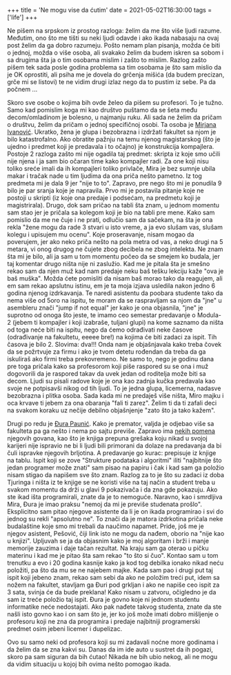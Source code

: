 +++
title = 'Ne mogu vise da ćutim'
date = 2021-05-02T16:30:00
tags = ['life']
+++


Ne pišem na srpskom iz prostog razloga: želim da me što više ljudi razume.
Međutim, ono što me tišti su neki ljudi odavde i ako ikada nabasaju na ovaj
post želim da ga dobro razumeju. Pošto nemam plan pisanja, možda će biti o
jednoj, možda o više osoba, ali svakako želim da budem iskren sa sobom i sa
drugima šta ja o tim osobama mislim i zašto to mislim. Razlog zašto pišem tek
sada posle godina problema sa tim osobama je što sam mislio da je OK oprostiti,
ali psiha me je dovela do grčenja mišića (da budem precizan, grče mi se listovi)
te ne vidim drugi izlaz nego da to pustim iz sebe. Pa da počnem ...

Skoro sve osobe o kojima bih ovde želeo da pišem su profesori. To je tužno.
Samo kad pomislim koga mi kao društvo puštamo da se šeta među decom/omladinom
je bolesno, u najmanju ruku. Ali sada ne želim da pričam o društvu, želim da
pričam o jednoj specifičnoj osobi. Ta osoba je
[Mirjana Ivanović](https://perun.pmf.uns.ac.rs/wiki/mirjana-ivanovic). Ukratko,
žena je glupa i bezobrazna i izdržati fakultet sa njom je bilo katastrofalno.
Ako obratite pažnju na temu njenog magistarskog (što je ujedno i predmet koji
je predavala i to očajno) je konstrukcija kompajlera. Postoje 2 razloga zašto
mi nije ogadila taj predmet: skripta iz koje smo učili nije njena i ja sam bio
očaran time kako kompajler radi. Za one koji nisu toliko sreće imali da ih
kompajleri toliko privlače, Mira je bez sumnje ubila makar i tračak nade u tim
ljudima da ona priča nešto pametno. Iz tog predmeta mi je dala 9 jer "nije to
to". Zapravo, pre nego što mi je ponudila 9 bilo je par sranja koje je
napravila. Prvo mi je postavila pitanje koje ne postoji u skripti (iz koje ona
predaje i podsećam, na predmetu koji je magistrirala). Drugo, dok sam pričao
na tabli šta znam, u jednom momentu sam stao jer je pričala sa kolegom koji je
bio na tabli pre mene. Kako sam pomislio da me ne čuje i ne prati, odlučio sam
da sačekam, na šta je ona rekla "žene mogu da rade 3 stvari u isto vreme, a ja
evo slušam vas, slušam kolegu i upisujem mu ocenu". Koje proseravanje, nisam
mogao da poverujem, jer ako neko priča nešto na pola metra od vas, a neko drugi
na 5 metara, vi onog drugog ne čujete zbog decibela ne zbog intelekta. Ne znam
šta mi je bilo, ali ja sam u tom momentu počeo da se smejem ko budala, jer taj
komentar drugo ništa nije ni zaslužio. Kad me je pitala šta je smešno rekao sam
da njen muž kad nam predaje neku baš tešku lekciju kaže "ova je baš muška".
Možda ćete pomisliti da nisam baš morao tako da reagujem, ali em sam rekao
apslutnu istinu, em je ta moja izjava usledila nakon jedno 6 godina njenog
izdrkavanja. Te naredi asistentu da poobara studente tako da nema više od 5oro
na ispitu, te moram da se raspravljam sa njom da "jne" u asembleru znači "jump
if not equal" jer kako je ona objasnila, "jne" je suprotno od onoga što jeste,
te imamo ceo semestar predavanje o Modula-2 (jebem ti kompajler i koji izabraše,
tuljani glupi) na kome saznamo da ništa od toga neće biti na ispitu, nego da
ćemo odrađivati neke časove (odrađivanje na fakultetu, eeeee bre!) na kojima će
biti zadaci za ispit. Tih časova je bilo 2. Slovima: dva!!! Onda nam je
objašnjavala kako treba čovek da se požrtvuje za firmu i ako je tvom detetu
rođendan da treba da ga iskuliraš ako firmi treba prekovremeno. Ne samo to,
nego je godinu dana pre toga pričala kako sa profesorom koji piše raspored su
se ona i muž dogovorili da je raspored takav da uvek jedan od roditelja može
biti sa decom. Ljudi su pisali radove koje je ona kao zadnja kučka predavala
kao svoje ne potpisavši nikog od tih ljudi. To je jedna glupa, licemerna,
nadasve bezobrazna i plitka osoba. Sada kada mi ne predaješ više ništa, Miro
majku i oca krvave ti jebem za ona obaranja "fali ti zarez". Želim ti da ti
zafali deci na svakom koraku uz nečije debilno objašnjenje "zato što ja tako
kažem".

Drugi po redu je [Đura Paunić](https://people.dmi.uns.ac.rs/~djura/). Kako je
premator, valjda je odjebao više sa fakulteta pa ga nešto i nema po sajtu
previše. Zapravo ima
[nekih pomena](https://www.pmf.uns.ac.rs/wp-content/uploads/2017/03/MDS31-1.pdf)
njegovih govana, kao što je knjiga prepuna grešaka koju nikad u svojoj karijeri
nije ispravio ne bi li ljudi bili primorani da dolaze na predavanja da bi čuli
ispravke njegovih brljotina. A predavanje go kurac: prepisuje iz knjige na
tablu. Ispit koji se zove "Strukture podataka i algoritmi" iliti "najbitnije
što jedan programer može znati" sam pisao na papiru i čak i kad sam ga položio
nisam stigao da napišem sve što znam. Razlog za to je što su zadaci iz doba
Tjuringa i ništa iz te knjige se ne koristi više na taj način a student treba u
svakom momentu da drži u glavi 9 pokazivača i da zna gde pokazuju. Ako ste ikad
išta programirali, znate da je to nemoguće. Naravno, kao i smrdljiva Mira, Đura
je imao praksu "nemoj da mi je previše studenata prošlo". Eksplicitno sam pitao
njegove asistente da li je on ikada programirao i svi do jednog su rekli
"apsolutno ne". To znači da je matora izdrkotina pričala neke budalaštine koje
smo mi trebali da naučimo napamet. Pride, još me je njegov asistent, Pešović,
čiji link isto ne mogu da nađem, oborio na "nije kao u knjizi". Upljuvah se ja
da objasnim kako je moj algoritam i brži i manje memorije zauzima i daje tačan
rezultat. Na kraju sam ga oterao u pičku materinu i kad me je pitao šta sam
rekao "to što si čuo". Kontao sam u tom trenutku a evo i 20 godina kasnije kako
ja kod tog debilka ionako nikad neću položiti, pa što da mu se ne najebem majke.
Kada sam pao i drugi put taj ispit koji jebeno znam, rekao sam sebi da ako ne
položim treći put, idem sa nožem na fakultet, stavljam ga Đuri pod grkljan i
ako ne napiše ceo ispit za 3 sata, svinja će da bude preklana! Kako nisam u
zatvoru, očigledno je da sam iz treće položio taj ispit. Đura je govno koje ni
jednom studentu informatike neće nedostajati. Ako pak nađete takvog studenta,
znate da ste našli isto govno kao i on sam što je, jer ko još može imati dobro
mišljenje o profesoru koji ne zna da programira i predaje najbitniji
programerski predmet osim jebeni licemer i dupelizac.

Ovo su samo neki od profesora koji su mi zadavali noćne more godinama i da
želim da se zna kakvi su. Danas da im ide auto u sustret da ih pogazi, skoro pa
sam siguran da bih ćutao! Nikada ne bih ubio nekog, ali ne mogu da vidim
situaciju u kojoj bih ovima nešto pomogao ikada.
